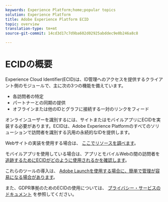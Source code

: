 ```yaml
---
keywords: Experience Platform;home;popular topics
solution: Experience Platform
title: Adobe Experience Platform ECID
topic: overview
translation-type: tm+mt
source-git-commit: 14cd3d17c7d9ba602d02925abddec9e0b246a8c8

---
```



# ECIDの概要

Experience Cloud Identifier(ECID)は、ID管理へのアクセスを提供するクライアント側のモジュールで、主に次の3つの機能を備えています。

- 各訪問者の特定
- パートナーとの同期の提供
- オフラインまたは他のIDとグラフに接続する一対のリンクをフィード

オンラインユーザーを識別するには、サイトまたはモバイルアプリにECIDを実装する必要があります。ECIDは、Adobe Experience Platformのすべてのソリューションで訪問者を識別する汎用の永続的なIDを提供します。

Webサイトの実装を使用する場合は、 [ここでリソースを調べます](https://docs.adobe.com/content/help/ja-JP/id-service/using/home.html)。

モバイルアプリを使用している場合は、アプリとモバイルWebの間の訪問者を [追跡するためにECIDがどのように使用されるかを確認します](https://docs.adobe.com/content/help/ja-JP/mobile-services/ios/sdk-reference-ios/hybrid-app.html)。

これらのツールの導入は、 [Adobe Launchを使用する場合に、簡単で管理が容易になる場合があります](https://docs.adobe.com/content/help/ja-JP/launch/using/overview.html)。

また、GDPR準拠のためのECIDの使用については、 [プライバシー・サービスのドキュメント](../privacy-service/identity-data.md) を参照してください。


